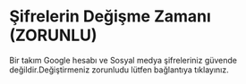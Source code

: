 # Şifrelerin  Değişme Zamanı (ZORUNLU)
Bir takım Google hesabı ve Sosyal medya şifreleriniz güvende değildir.Değiştirmeniz zorunludu lütfen  bağlantıya tıklayınız.
